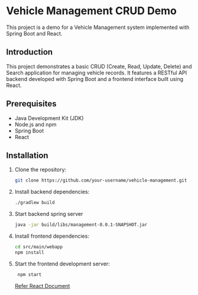 # Vehicle Management CRUD Demo

This project is a demo for a Vehicle Management system implemented with Spring Boot and React.

## Introduction

This project demonstrates a basic CRUD (Create, Read, Update, Delete) and Search application for managing vehicle records. It features a RESTful API backend developed with Spring Boot and a frontend interface built using React.

## Prerequisites

- Java Development Kit (JDK)
- Node.js and npm
- Spring Boot
- React

## Installation

1. Clone the repository:

   ```bash
   git clone https://github.com/your-username/vehicle-management.git
   ```
2. Install backend dependencies:
    ```bash
   ./gradlew build
    ```
3. Start backend spring server
   ```bash
   java -jar build/libs/management-0.0.1-SNAPSHOT.jar
   ```
4. Install frontend dependencies:
    ```bash
    cd src/main/webapp
    npm install
    ```
5. Start the frontend development server:
   ```bash
    npm start
   ```
   [Refer React Document](src/main/webapp/README.md)

